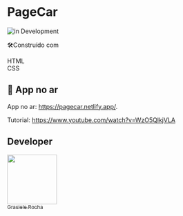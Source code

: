 # PageCar

![in Development](https://img.shields.io/badge/Project%20-%20PageCar-green) 


🛠️Construído com

HTML <br>
CSS <br>

## 🚀 App no ar

App no ar: https://pagecar.netlify.app/.

Tutorial: https://www.youtube.com/watch?v=WzO5QlkjVLA


## Developer

[<img src="https://avatars.githubusercontent.com/u/104076058?v=4" width=115><br><sub>Grasiele Rocha</sub>](https://github.com/GrasieleRocha) 

